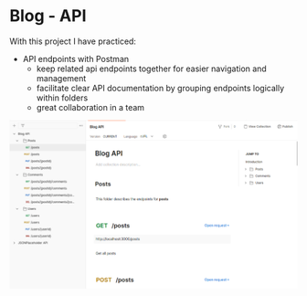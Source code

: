 # Blog - API

With this project I have practiced:

- API endpoints with Postman
  - keep related api endpoints together for easier navigation and management
  - facilitate clear API documentation by grouping endpoints logically within folders
  - great collaboration in a team

![alt text](image.png)
